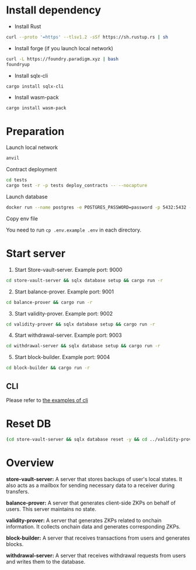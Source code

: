 # Install dependency 
- Install Rust
```bash
curl --proto '=https' --tlsv1.2 -sSf https://sh.rustup.rs | sh
```

- Install forge (if you launch local network)
```bash
curl -L https://foundry.paradigm.xyz | bash
foundryup
```

- Install sqlx-cli 
```bash
cargo install sqlx-cli
```

- Install wasm-pack
```
cargo install wasm-pack
```

# Preparation 

Launch local network 
```bash
anvil  
```

Contract deployment
```bash
cd tests
cargo test -r -p tests deploy_contracts -- --nocapture
```

Launch database
```bash
docker run --name postgres -e POSTGRES_PASSWORD=password -p 5432:5432 -d postgres
```

Copy env file 

You need to run `cp .env.example .env` in each directory.

# Start server

1. Start Store-vault-server. 
Example port: 9000
```bash
cd store-vault-server && sqlx database setup && cargo run -r
```

2. Start balance-prover.
Example port: 9001
```bash
cd balance-prover && cargo run -r
```

3. Start validity-prover. 
Example port: 9002
```bash
cd validity-prover && sqlx database setup && cargo run -r
```

4. Start withdrawal-server.
Example port: 9003
```bash
cd withdrawal-server && sqlx database setup && cargo run -r
```

5. Start block-builder. 
Example port: 9004
```bash
cd block-builder && cargo run -r
```

## CLI 
Please refer to [the examples of cli ](cli/README.md#examples)

# Reset DB

```bash
(cd store-vault-server && sqlx database reset -y && cd ../validity-prover && sqlx database reset -y && cd ../withdrawal-server && sqlx database reset -y)
```

# Overview 

**store-vault-server:**
A server that stores backups of user's local states. It also acts as a mailbox for sending necessary data to a receiver during transfers.

**balance-prover:**
A server that generates client-side ZKPs on behalf of users. This server maintains no state.

**validity-prover:**
A server that generates ZKPs related to onchain information. It collects onchain data and generates corresponding ZKPs.

**block-builder:**
A server that receives transactions from users and generates blocks.

**withdrawal-server:**
A server that receives withdrawal requests from users and writes them to the database.